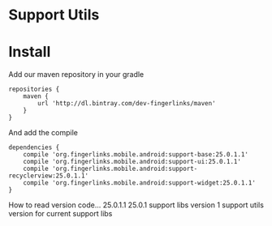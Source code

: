 # Support Utils

Install
========

Add our maven repository in your gradle

```Gradle
repositories {
    maven {
        url 'http://dl.bintray.com/dev-fingerlinks/maven'
    }
}
```

And add the compile

```Gradle
dependencies {
    compile 'org.fingerlinks.mobile.android:support-base:25.0.1.1'
    compile 'org.fingerlinks.mobile.android:support-ui:25.0.1.1'
    compile 'org.fingerlinks.mobile.android:support-recyclerview:25.0.1.1'
    compile 'org.fingerlinks.mobile.android:support-widget:25.0.1.1'
}
```
How to read version code... 25.0.1.1
25.0.1 support libs version
1 support utils version for current support libs
